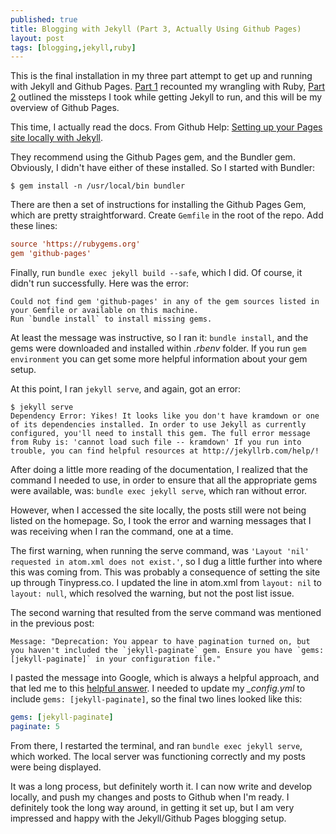 ```yaml
---
published: true
title: Blogging with Jekyll (Part 3, Actually Using Github Pages)
layout: post
tags: [blogging,jekyll,ruby]
---
```

This is the final installation in my three part attempt to get up and running with Jekyll and Github Pages. [Part 1](/2016/02/23/getting-started-with-jekyll-part-1.html) recounted my wrangling with Ruby, [Part 2](/2016/02/24/getting-started-with-jekyll-part-2.html) outlined the missteps I took while getting Jekyll to run, and this will be my overview of Github Pages.
<!--more-->
This time, I actually read the docs. From Github Help: [Setting up your Pages site locally with Jekyll](https://help.github.com/articles/setting-up-your-pages-site-locally-with-jekyll/).

They recommend using the Github Pages gem, and the Bundler gem. Obviously, I didn't have either of these installed. So I started with Bundler:

```shell_session
$ gem install -n /usr/local/bin bundler
```

There are then a set of instructions for installing the Github Pages Gem, which are pretty straightforward. Create `Gemfile` in the root of the repo. Add these lines:

```conf
source 'https://rubygems.org'
gem 'github-pages'
```

Finally, run `bundle exec jekyll build --safe`, which I did. Of course, it didn't run successfully. Here was the error:

```text
Could not find gem 'github-pages' in any of the gem sources listed in your Gemfile or available on this machine.
Run `bundle install` to install missing gems.
```
	
At least the message was instructive, so I ran it: `bundle install`, and the gems were downloaded and installed within *.rbenv* folder. If you run `gem environment` you can get some more helpful information about your gem setup.

At this point, I ran `jekyll serve`, and again, got an error:

```shell_session
$ jekyll serve
Dependency Error: Yikes! It looks like you don't have kramdown or one of its dependencies installed. In order to use Jekyll as currently configured, you'll need to install this gem. The full error message from Ruby is: 'cannot load such file -- kramdown' If you run into trouble, you can find helpful resources at http://jekyllrb.com/help/!
```

After doing a little more reading of the documentation, I realized that the command I needed to use, in order to ensure that all the appropriate gems were available, was: `bundle exec jekyll serve`, which ran without error.

However, when I accessed the site locally, the posts still were not being listed on the homepage. So, I took the error and warning messages that I was receiving when I ran the command, one at a time.

The first warning, when running the serve command, was `'Layout 'nil' requested in atom.xml does not exist.'`, so I dug a little further into where this was coming from. This was probably a consequence of setting the site up through Tinypress.co. I updated the line in atom.xml from `layout: nil` to `layout: null`, which resolved the warning, but not the post list issue.

The second warning that resulted from the serve command was mentioned in the previous post:

```text
Message: "Deprecation: You appear to have pagination turned on, but you haven't included the `jekyll-paginate` gem. Ensure you have `gems: [jekyll-paginate]` in your configuration file."
```

I pasted the message into Google, which is always a helpful approach, and that led me to this [helpful answer](https://teamtreehouse.com/community/jekyllpaginate-gem). I needed to update my *_config.yml* to include `gems: [jekyll-paginate]`, so the final two lines looked like this:

```yaml
gems: [jekyll-paginate]
paginate: 5
```

From there, I restarted the terminal, and ran `bundle exec jekyll serve`, which worked. The local server was functioning correctly and my posts were being displayed.

It was a long process, but definitely worth it. I can now write and develop locally, and push my changes and posts to Github when I'm ready. I definitely took the long way around, in getting it set up, but I am very impressed and happy with the Jekyll/Github Pages blogging setup.


